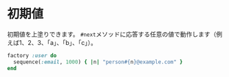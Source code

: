 # 初期値

初期値を上塗りできます。
`#next`メソッドに応答する任意の値で動作します（例えば1、2、3、「a」、「b」、「c」）。

```ruby
factory :user do
  sequence(:email, 1000) { |n| "person#{n}@example.com" }
end
```
